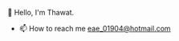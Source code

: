 👋 Hello, I'm Thawat.

- 📫 How to reach me eae_01904@hotmail.com

<!---
Thawat09/Thawat09 is a ✨ special ✨ repository because its `README.md` (this file) appears on your GitHub profile.
You can click the Preview link to take a look at your changes.
--->
